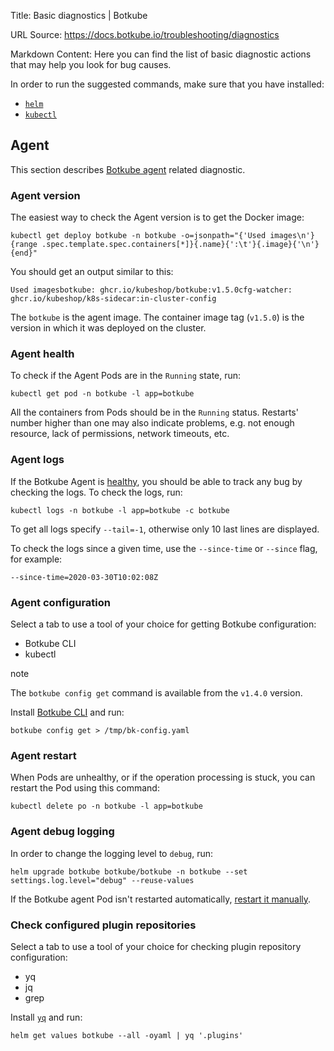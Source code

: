 Title: Basic diagnostics | Botkube

URL Source: https://docs.botkube.io/troubleshooting/diagnostics

Markdown Content:
Here you can find the list of basic diagnostic actions that may help you look for bug causes.

In order to run the suggested commands, make sure that you have installed:

*   [`helm`](https://helm.sh/docs/intro/install/)
*   [`kubectl`](https://kubernetes.io/docs/tasks/tools/)

Agent[​](https://docs.botkube.io/troubleshooting/diagnostics/#agent "Direct link to Agent")
-------------------------------------------------------------------------------------------

This section describes [Botkube agent](https://docs.botkube.io/architecture/) related diagnostic.

### Agent version[​](https://docs.botkube.io/troubleshooting/diagnostics/#agent-version "Direct link to Agent version")

The easiest way to check the Agent version is to get the Docker image:

```
kubectl get deploy botkube -n botkube -o=jsonpath="{'Used images\n'}{range .spec.template.spec.containers[*]}{.name}{':\t'}{.image}{'\n'}{end}"
```

You should get an output similar to this:

```
Used imagesbotkube:	ghcr.io/kubeshop/botkube:v1.5.0cfg-watcher:	ghcr.io/kubeshop/k8s-sidecar:in-cluster-config
```

The `botkube` is the agent image. The container image tag (`v1.5.0`) is the version in which it was deployed on the cluster.

### Agent health[​](https://docs.botkube.io/troubleshooting/diagnostics/#agent-health "Direct link to Agent health")

To check if the Agent Pods are in the `Running` state, run:

```
kubectl get pod -n botkube -l app=botkube
```

All the containers from Pods should be in the `Running` status. Restarts' number higher than one may also indicate problems, e.g. not enough resource, lack of permissions, network timeouts, etc.

### Agent logs[​](https://docs.botkube.io/troubleshooting/diagnostics/#agent-logs "Direct link to Agent logs")

If the Botkube Agent is [healthy](https://docs.botkube.io/troubleshooting/diagnostics/#agent-health), you should be able to track any bug by checking the logs. To check the logs, run:

```
kubectl logs -n botkube -l app=botkube -c botkube
```

To get all logs specify `--tail=-1`, otherwise only 10 last lines are displayed.

To check the logs since a given time, use the `--since-time` or `--since` flag, for example:

```
--since-time=2020-03-30T10:02:08Z
```

### Agent configuration[​](https://docs.botkube.io/troubleshooting/diagnostics/#agent-configuration "Direct link to Agent configuration")

Select a tab to use a tool of your choice for getting Botkube configuration:

*   Botkube CLI
*   kubectl

note

The `botkube config get` command is available from the `v1.4.0` version.

Install [Botkube CLI](https://docs.botkube.io/cli/getting-started#installation) and run:

```
botkube config get > /tmp/bk-config.yaml
```

### Agent restart[​](https://docs.botkube.io/troubleshooting/diagnostics/#agent-restart "Direct link to Agent restart")

When Pods are unhealthy, or if the operation processing is stuck, you can restart the Pod using this command:

```
kubectl delete po -n botkube -l app=botkube
```

### Agent debug logging[​](https://docs.botkube.io/troubleshooting/diagnostics/#agent-debug-logging "Direct link to Agent debug logging")

In order to change the logging level to `debug`, run:

```
helm upgrade botkube botkube/botkube -n botkube --set settings.log.level="debug" --reuse-values
```

If the Botkube agent Pod isn't restarted automatically, [restart it manually](https://docs.botkube.io/troubleshooting/diagnostics/#agent-restart).

### Check configured plugin repositories[​](https://docs.botkube.io/troubleshooting/diagnostics/#check-configured-plugin-repositories "Direct link to Check configured plugin repositories")

Select a tab to use a tool of your choice for checking plugin repository configuration:

*   yq
*   jq
*   grep

Install [`yq`](https://github.com/mikefarah/yq) and run:

```
helm get values botkube --all -oyaml | yq '.plugins'
```
